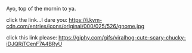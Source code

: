 Ayo, top of the mornin to ya.

click the link...I dare you: https://i.kym-cdn.com/entries/icons/original/000/025/526/gnome.jpg


click this link please: https://giphy.com/gifs/viralhog-cute-scary-chucky-iDJQRjTCenF7A4BRyU